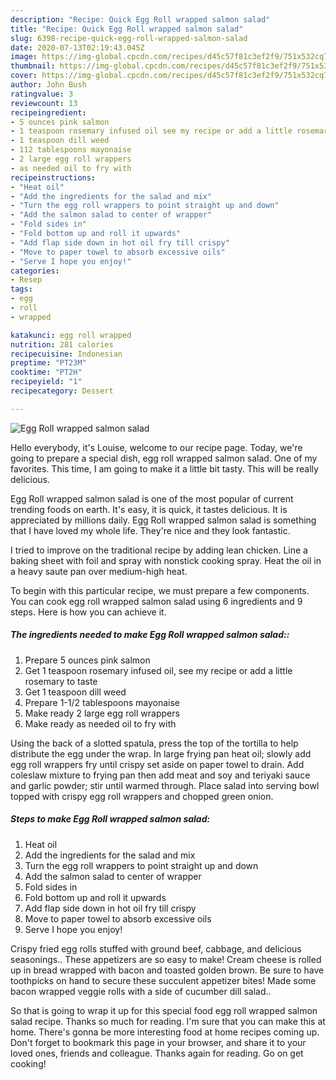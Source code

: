 ```yaml
---
description: "Recipe: Quick Egg Roll wrapped salmon salad"
title: "Recipe: Quick Egg Roll wrapped salmon salad"
slug: 6398-recipe-quick-egg-roll-wrapped-salmon-salad
date: 2020-07-13T02:19:43.045Z
image: https://img-global.cpcdn.com/recipes/d45c57f81c3ef2f9/751x532cq70/egg-roll-wrapped-salmon-salad-recipe-main-photo.jpg
thumbnail: https://img-global.cpcdn.com/recipes/d45c57f81c3ef2f9/751x532cq70/egg-roll-wrapped-salmon-salad-recipe-main-photo.jpg
cover: https://img-global.cpcdn.com/recipes/d45c57f81c3ef2f9/751x532cq70/egg-roll-wrapped-salmon-salad-recipe-main-photo.jpg
author: John Bush
ratingvalue: 3
reviewcount: 13
recipeingredient:
- 5 ounces pink salmon
- 1 teaspoon rosemary infused oil see my recipe or add a little rosemary to taste
- 1 teaspoon dill weed
- 112 tablespoons mayonaise
- 2 large egg roll wrappers
- as needed oil to fry with
recipeinstructions:
- "Heat oil"
- "Add the ingredients for the salad and mix"
- "Turn the egg roll wrappers to point straight up and down"
- "Add the salmon salad to center of wrapper"
- "Fold sides in"
- "Fold bottom up and roll it upwards"
- "Add flap side down in hot oil fry till crispy"
- "Move to paper towel to absorb excessive oils"
- "Serve I hope you enjoy!"
categories:
- Resep
tags:
- egg
- roll
- wrapped

katakunci: egg roll wrapped
nutrition: 281 calories
recipecuisine: Indonesian
preptime: "PT23M"
cooktime: "PT2H"
recipeyield: "1"
recipecategory: Dessert

---
```



![Egg Roll wrapped salmon salad](https://img-global.cpcdn.com/recipes/d45c57f81c3ef2f9/751x532cq70/egg-roll-wrapped-salmon-salad-recipe-main-photo.jpg)

Hello everybody, it's Louise, welcome to our recipe page. Today, we're going to prepare a special dish, egg roll wrapped salmon salad. One of my favorites. This time, I am going to make it a little bit tasty. This will be really delicious.

Egg Roll wrapped salmon salad is one of the most popular of current trending foods on earth. It's easy, it is quick, it tastes delicious. It is appreciated by millions daily. Egg Roll wrapped salmon salad is something that I have loved my whole life. They're nice and they look fantastic.

I tried to improve on the traditional recipe by adding lean chicken. Line a baking sheet with foil and spray with nonstick cooking spray. Heat the oil in a heavy saute pan over medium-high heat.


To begin with this particular recipe, we must prepare a few components. You can cook egg roll wrapped salmon salad using 6 ingredients and 9 steps. Here is how you can achieve it.

##### The ingredients needed to make Egg Roll wrapped salmon salad::

1. Prepare 5 ounces pink salmon
1. Get 1 teaspoon rosemary infused oil, see my recipe or add a little rosemary to taste
1. Get 1 teaspoon dill weed
1. Prepare 1-1/2 tablespoons mayonaise
1. Make ready 2 large egg roll wrappers
1. Make ready as needed oil to fry with


Using the back of a slotted spatula, press the top of the tortilla to help distribute the egg under the wrap. In large frying pan heat oil; slowly add egg roll wrappers fry until crispy set aside on paper towel to drain. Add coleslaw mixture to frying pan then add meat and soy and teriyaki sauce and garlic powder; stir until warmed through. Place salad into serving bowl topped with crispy egg roll wrappers and chopped green onion. 

##### Steps to make Egg Roll wrapped salmon salad:

1. Heat oil
1. Add the ingredients for the salad and mix
1. Turn the egg roll wrappers to point straight up and down
1. Add the salmon salad to center of wrapper
1. Fold sides in
1. Fold bottom up and roll it upwards
1. Add flap side down in hot oil fry till crispy
1. Move to paper towel to absorb excessive oils
1. Serve I hope you enjoy!


Crispy fried egg rolls stuffed with ground beef, cabbage, and delicious seasonings.. These appetizers are so easy to make! Cream cheese is rolled up in bread wrapped with bacon and toasted golden brown. Be sure to have toothpicks on hand to secure these succulent appetizer bites! Made some bacon wrapped veggie rolls with a side of cucumber dill salad.. 

So that is going to wrap it up for this special food egg roll wrapped salmon salad recipe. Thanks so much for reading. I'm sure that you can make this at home. There's gonna be more interesting food at home recipes coming up. Don't forget to bookmark this page in your browser, and share it to your loved ones, friends and colleague. Thanks again for reading. Go on get cooking!
